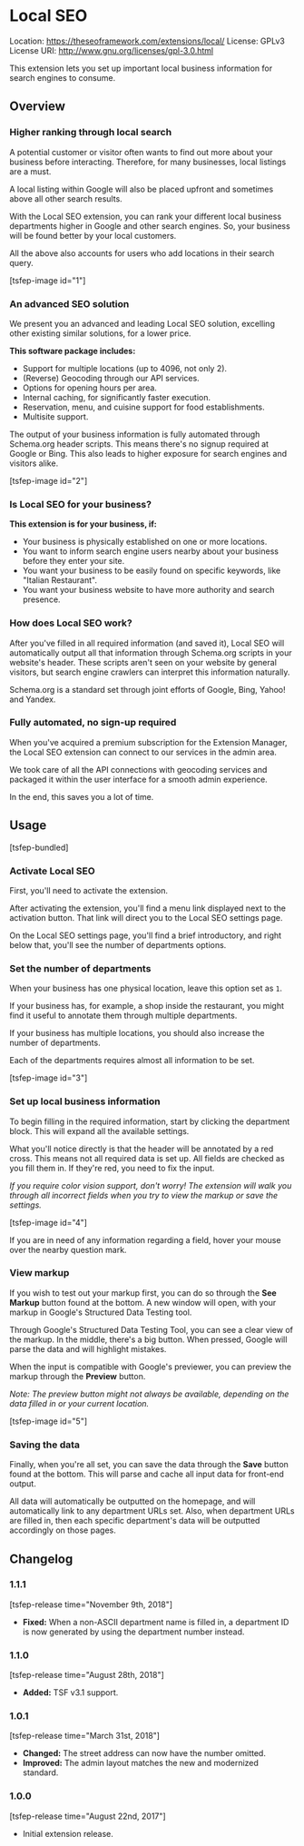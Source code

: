 # Local SEO
Location: https://theseoframework.com/extensions/local/
License: GPLv3
License URI: http://www.gnu.org/licenses/gpl-3.0.html

This extension lets you set up important local business information for search engines to consume.

## Overview

### Higher ranking through local search

A potential customer or visitor often wants to find out more about your business before interacting.
Therefore, for many businesses, local listings are a must.

A local listing within Google will also be placed upfront and sometimes above all other search results.

With the Local SEO extension, you can rank your different local business departments higher in Google and other search engines.
So, your business will be found better by your local customers.

All the above also accounts for users who add locations in their search query.

[tsfep-image id="1"]

### An advanced SEO solution

We present you an advanced and leading Local SEO solution, excelling other existing similar solutions, for a lower price.

**This software package includes:**

* Support for multiple locations (up to 4096, not only 2).
* (Reverse) Geocoding through our API services.
* Options for opening hours per area.
* Internal caching, for significantly faster execution.
* Reservation, menu, and cuisine support for food establishments.
* Multisite support.

The output of your business information is fully automated through Schema.org header scripts.
This means there's no signup required at Google or Bing. This also leads to higher exposure for search engines and visitors alike.

[tsfep-image id="2"]

### Is Local SEO for your business?

**This extension is for your business, if:**

* Your business is physically established on one or more locations.
* You want to inform search engine users nearby about your business before they enter your site.
* You want your business to be easily found on specific keywords, like "Italian Restaurant".
* You want your business website to have more authority and search presence.

### How does Local SEO work?

After you've filled in all required information (and saved it), Local SEO will automatically output all that information through Schema.org scripts in your website's header.
These scripts aren't seen on your website by general visitors, but search engine crawlers can interpret this information naturally.

Schema.org is a standard set through joint efforts of Google, Bing, Yahoo! and Yandex.

### Fully automated, no sign-up required

When you've acquired a premium subscription for the Extension Manager, the Local SEO extension can connect to our services in the admin area.

We took care of all the API connections with geocoding services and packaged it within the user interface for a smooth admin experience.

In the end, this saves you a lot of time.

## Usage

[tsfep-bundled]

### Activate Local SEO

First, you'll need to activate the extension.

After activating the extension, you'll find a menu link displayed next to the activation button.
That link will direct you to the Local SEO settings page.

On the Local SEO settings page, you'll find a brief introductory, and right below that, you'll see the number of departments options.

### Set the number of departments

When your business has one physical location, leave this option set as `1`.

If your business has, for example, a shop inside the restaurant, you might find it useful to annotate them through multiple departments.

If your business has multiple locations, you should also increase the number of departments.

Each of the departments requires almost all information to be set.

[tsfep-image id="3"]

### Set up local business information

To begin filling in the required information, start by clicking the department block.
This will expand all the available settings.

What you'll notice directly is that the header will be annotated by a red cross. This means not all required data is set up.
All fields are checked as you fill them in. If they're red, you need to fix the input.

*If you require color vision support, don't worry! The extension will walk you through all incorrect fields when you try to view the markup or save the settings.*

[tsfep-image id="4"]

If you are in need of any information regarding a field, hover your mouse over the nearby question mark.

### View markup

If you wish to test out your markup first, you can do so through the **See Markup** button found at the bottom.
A new window will open, with your markup in Google's Structured Data Testing tool.

Through Google's Structured Data Testing Tool, you can see a clear view of the markup.
In the middle, there's a big button. When pressed, Google will parse the data and will highlight mistakes.

When the input is compatible with Google's previewer, you can preview the markup through the **Preview** button.

*Note: The preview button might not always be available, depending on the data filled in or your current location.*

[tsfep-image id="5"]

### Saving the data

Finally, when you're all set, you can save the data through the **Save** button found at the bottom.
This will parse and cache all input data for front-end output.

All data will automatically be outputted on the homepage, and will automatically link to any department URLs set.
Also, when department URLs are filled in, then each specific department's data will be outputted accordingly on those pages.

## Changelog

### 1.1.1

[tsfep-release time="November 9th, 2018"]

* **Fixed:** When a non-ASCII department name is filled in, a department ID is now generated by using the department number instead.

### 1.1.0

[tsfep-release time="August 28th, 2018"]

* **Added:** TSF v3.1 support.

### 1.0.1

[tsfep-release time="March 31st, 2018"]

* **Changed:** The street address can now have the number omitted.
* **Improved:** The admin layout matches the new and modernized standard.

### 1.0.0

[tsfep-release time="August 22nd, 2017"]

* Initial extension release.
